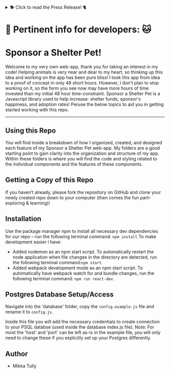 <details>
  <summary>🐕 Click to read the Press Release! 🐈</summary>

# Sponsor a Shelter Pet! #
Created with: animal shelters/rescues, the animals saved and the community who stands behind them, in mind - this app provides an easy & fun way for each party to benefit from the other!
<!--
> This material was originally posted [here](http://www.quora.com/What-is-Amazons-approach-to-product-development-and-product-management). It is reproduced here for posterities sake.

There is an approach called "working backwards" that is widely used at Amazon. They work backwards from the customer, rather than starting with an idea for a product and trying to bolt customers onto it. While working backwards can be applied to any specific product decision, using this approach is especially important when developing new products or features.

For new initiatives a product manager typically starts by writing an internal press release announcing the finished product. The target audience for the press release is the new/updated product's customers, which can be retail customers or internal users of a tool or technology. Internal press releases are centered around the customer problem, how current solutions (internal or external) fail, and how the new product will blow away existing solutions.

If the benefits listed don't sound very interesting or exciting to customers, then perhaps they're not (and shouldn't be built). Instead, the product manager should keep iterating on the press release until they've come up with benefits that actually sound like benefits. Iterating on a press release is a lot less expensive than iterating on the product itself (and quicker!).

If the press release is more than a page and a half, it is probably too long. Keep it simple. 3-4 sentences for most paragraphs. Cut out the fat. Don't make it into a spec. You can accompany the press release with a FAQ that answers all of the other business or execution questions so the press release can stay focused on what the customer gets. My rule of thumb is that if the press release is hard to write, then the product is probably going to suck. Keep working at it until the outline for each paragraph flows.

Oh, and I also like to write press-releases in what I call "Oprah-speak" for mainstream consumer products. Imagine you're sitting on Oprah's couch and have just explained the product to her, and then you listen as she explains it to her audience. That's "Oprah-speak", not "Geek-speak".

Once the project moves into development, the press release can be used as a touchstone; a guiding light. The product team can ask themselves, "Are we building what is in the press release?" If they find they're spending time building things that aren't in the press release (overbuilding), they need to ask themselves why. This keeps product development focused on achieving the customer benefits and not building extraneous stuff that takes longer to build, takes resources to maintain, and doesn't provide real customer benefit (at least not enough to warrant inclusion in the press release).
 -->

## Summary ##
  There are 3 different customers for this app - what does it provide each of them & what's the benefit?
  1. Animal Shelters/Rescues
      * What does this app provide this customer?
          * A place to upload details about each shelter pet they take in, including: photos, description of personality, tricks, favorite things to do, scale of energy level, and scales for how comfortable they are with other animals, kids, males, females etc.

      * What benefit does customer experience as a result of this app?
          * The ability to easily upload information about the animals so that designated volunteers can easily add to animal profiles & a quick, widespread dispersement of a particular animal's information into the community.
          * Also generates income to care for the animals because everyone who signs up to sponsor a pet will pay $5/month/animal to receive weekly updates.

  2. Community Who Stand Behind Shelters & Animals
      * What does this app provide this customer?
          * A place to easily see updates on their local shelters' pets (see what's included above), and then go one step farther by being able to choose to sponsor a pet for $5/month.
      * What benefit does customer experience as a result of this app?
          * When a person chooses to sponsor an animal they would in turn receive weekly notifications on what their sponsored pet learned/did that week & pics of them each week, which they could then share across social media and brag about 'their' sponsor pet.

  3. Animals Saved by the Shelters
      * What does this app provide this customer?
          * They will receive more exposure as their sponsors brag them up on their social media.
      * What benefit does customer experience as a result of this app?
          * Each animal being frequently featured and shared across the communities social media can only lead to improve the adoption rates and get all these wonderful animals into their forever homes sooner.


## Problem my App Solves ##
  This app helps to solve the persistent problem of trying to increase adoption rates.

## Solution my App Provides ##
  My app makes the sharing of individual shelter animal information easier for the shelters, more fun to engage in by the community & includes a sponsorship element so the community actually feels invested in the outcome of 'their' chosen animal while the shelter gets more funding - it's a win-win-win.

## Quote from the Creator ##
  "Animals provide endless happiness, comfort and joy to their owners - the quicker each of these wonderful souls can find their forever home the better off our world will be!" -Mikka Tully

## How to Get Started ##
  1. Download the app
  2. Browse your local shelter's adoptable animals
  3. Select animal(s) to sponsor
  4. Log in to save your choices, and set up your profile
  5. For $5/month/animal you will receive weekly updates on what your chosen pets were up to that week :) All proceeds go to the shelter to care for the animals.

## Quote from a Satisfied Customer ##
  "Animals should be rewarded for not being people. I hate people." - April Ludgate, Parks & Rec

## What Should You Do Next? ##
  What are you waiting for? Download the app and start saving our communities shelter pets!

</details>

<!-- <details>
  <summary>🐶 Click to read the Pertinent info for Developers! 🐱</summary> -->

# :dog: Pertinent info for developers: :cat:

# Sponsor a Shelter Pet!
Welcome to my very own web-app, thank you for taking an interest in my code! Helping animals is very near and dear to my heart, so thinking up this idea and working on the app has been pure bliss! I took this app from idea to a proof of concept in only 48 short hours. However, I don't plan to stop working on it, so the form you see now may have more hours of time invested than my initial 48 hour time-constraint. Sponsor a Shelter Pet is a Javascript library used to help increase: shelter funds, sponsor's happiness, and adoption rates! Peruse the below topics to aid you in getting started working with this repo.
***

## Using this Repo
You will find inside a breakdown of how I organized, created, and designed each feature of my Sponsor a Shelter Pet web-app. My folders are a good starting point to gain clarity into the organization and structure of my app. Within these folders is where you will find the code and styling related to the individual components and the features of these components.

## Getting a Copy of this Repo
If you haven’t already, please fork the repository on GitHub and clone your newly created repo down to your computer (then comes the fun part– exploring & learning)!

## Installation
Use the package manager npm to install all necessary dev dependencies for our repo – run the following terminal command: `npm install`
To make development easier I have:
  * Added nodemon as an npm start script. To automatically restart the node application when file changes in the directory are detected, run the following terminal command:`npm start`.
  * Added webpack development mode as an npm start script. To automatically have webpack watch for and bundle changes, run the following terminal command: `npm run react-dev`.

## Postgres Database Setup/Access
Navigate into the 'database' folder, copy the `config.example.js` file and rename it to `config.js`.

Inside this file you will add the necessary credentials to create connection to your PSQL databse (used inside the database index.js file). Note: For most the 'host' and 'port' can be left as-is in the example file, you will only need to change these if you explicitly set up your Postgres differently.

## Author
- Mikka Tully

<!-- </details> -->
